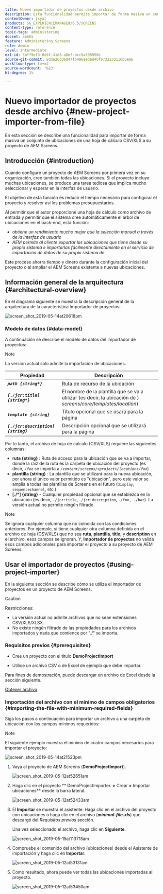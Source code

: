 ```yaml
---
title: Nuevo importador de proyectos desde archivo
description: Esta funcionalidad permite importar de forma masiva un conjunto de ubicaciones de una hoja de cálculo CSV/XLS a un proyecto de AEM Screens.
contentOwner: jsyal
products: SG_EXPERIENCEMANAGER/6.5/SCREENS
content-type: reference
topic-tags: administering
docset: aem65
feature: Administering Screens
role: Admin
level: Intermediate
exl-id: 3bff9ef3-0d6f-41d8-a8ef-bcc5a795990e
source-git-commit: 8dde26d36847fb496aed6d4bf9732233116b5ea6
workflow-type: tm+mt
source-wordcount: '623'
ht-degree: 1%

---
```


# Nuevo importador de proyectos desde archivo {#new-project-importer-from-file}

En esta sección se describe una funcionalidad para importar de forma masiva un conjunto de ubicaciones de una hoja de cálculo CSV/XLS a su proyecto de AEM Screens.

## Introducción {#introduction}

Cuando configure un proyecto de AEM Screens por primera vez en su organización, cree también todas las ubicaciones. Si el proyecto incluye muchas ubicaciones, se produce una tarea tediosa que implica mucho seleccionar y esperar en la interfaz de usuario.

El objetivo de esta función es reducir el tiempo necesario para configurar el proyecto y resolver así los problemas presupuestarios.

Al permitir que el autor proporcione una hoja de cálculo como archivo de entrada y permitir que el sistema cree automáticamente el árbol de ubicaciones en el back-end, esta función:

* *obtiene un rendimiento mucho mejor que la selección manual a través de la interfaz de usuario*
* *AEM permite al cliente exportar las ubicaciones que tiene desde su propio sistema e importarlas fácilmente directamente en el servicio de importación de datos de su propio sistema de*

Este proceso ahorra tiempo y dinero durante la configuración inicial del proyecto o al ampliar el AEM Screens existente a nuevas ubicaciones.

## Información general de la arquitectura {#architectural-overview}

En el diagrama siguiente se muestra la descripción general de la arquitectura de la característica Importador de proyectos:

![screen_shot_2019-05-14at20618pm](assets/screen_shot_2019-05-14at20618pm.png)

### Modelo de datos {#data-model}

A continuación se describe el modelo de datos del importador de proyectos:

>[!NOTE]
>
>La versión actual solo admite la importación de ubicaciones.

| **Propiedad** | **Descripción** |
|---|---|
| ***`path {string*}`*** | Ruta de recurso de la ubicación |
| ***`[./jcr:title] {string*}`*** | El nombre de la plantilla que se va a utilizar (es decir, la ubicación de ) *screens/core/templates/location*) |
| ***`template {string}`*** | Título opcional que se usará para la página |
| ***`[./jcr:description] {string}`*** | Descripción opcional que se utilizará para la página |

Por lo tanto, el archivo de hoja de cálculo (CSV/XLS) requiere las siguientes columnas:

* **ruta {string}** : Ruta de acceso para la ubicación que se va a importar, donde la raíz de la ruta es la carpeta de ubicación del proyecto (es decir, *`/foo`* se importa a *`/content/screens/<project>/locations/foo`*)
* **plantilla {string}** : La plantilla que se utilizará para la nueva ubicación, por ahora el único valor permitido es &quot;ubicación&quot;, pero este valor se amplía a todas las plantillas de Screens en el futuro (`display`, `sequencechannel`, etc.)
* **[./*] {string}** - Cualquier propiedad opcional que se establezca en la ubicación (es decir, `./jcr:title`, `./jcr:description`, `./foo, ./bar`). La versión actual no permite ningún filtrado.

>[!NOTE]
>
>Se ignora cualquier columna que no coincida con las condiciones anteriores. Por ejemplo, si tiene cualquier otra columna definida en el archivo de hoja (CSV/XLS) que no sea **ruta**, **plantilla**, **title**, y **description** en el archivo, esos campos se ignoran. Y, **Importador de proyectos** no valida esos campos adicionales para importar el proyecto a su proyecto de AEM Screens.

## Usar el importador de proyectos {#using-project-importer}

En la siguiente sección se describe cómo se utiliza el importador de proyectos en un proyecto de AEM Screens.

>[!CAUTION]
>
>Restricciones:
>
>* La versión actual no admite archivos que no sean extensiones CSV/XLS/XLSX.
>* No existe ningún filtrado de las propiedades para los archivos importados y nada que comience por &quot;./&quot; se importa.
>

### Requisitos previos {#prerequisites}

* Cree un proyecto con el título **DemoProjectImport**

* Utilice un archivo CSV o de Excel de ejemplo que debe importar.

Para fines de demostración, puede descargar un archivo de Excel desde la sección siguiente.

[Obtener archivo](assets/minimal-file.xls)

### Importación del archivo con el mínimo de campos obligatorios {#importing-the-file-with-minimum-required-fields}

Siga los pasos a continuación para importar un archivo a una carpeta de ubicación con los campos mínimos requeridos:

>[!NOTE]
>
>El siguiente ejemplo muestra el mínimo de cuatro campos necesarios para importar el proyecto:

![screen_shot_2019-05-14at21523pm](assets/screen_shot_2019-05-14at21523pm.png)

1. Vaya al proyecto de AEM Screens (**DemoProjectImport**).

   ![screen_shot_2019-05-12at52651am](assets/screen_shot_2019-05-12at52651am.png)

1. Haga clic en el proyecto ** DemoProjectImporter. **>** Crear **>** Importar ubicaciones** desde la barra lateral.

   ![screen_shot_2019-05-12at52433am](assets/screen_shot_2019-05-12at52433am.png)

1. El **Importar** se muestra el asistente. Haga clic en el archivo del proyecto con ubicaciones o haga clic en el archivo (***minimal-file.xls***) que descargó del *Requisitos previos* sección.

   Una vez seleccionado el archivo, haga clic en **Siguiente**.

   ![screen_shot_2019-05-15at113718am](assets/screen_shot_2019-05-15at113718am.png)

1. Compruebe el contenido del archivo (ubicaciones) desde el Asistente de importación y haga clic en **Importar**.

   ![screen_shot_2019-05-12at53131am](assets/screen_shot_2019-05-12at53131am.png)

1. Como resultado, ahora puede ver todas las ubicaciones importadas al proyecto.

   ![screen_shot_2019-05-12at53450am](assets/screen_shot_2019-05-12at53450am.png)

